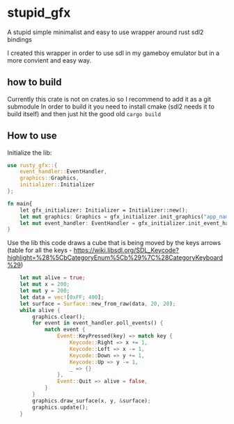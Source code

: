 # stupid_gfx
A stupid simple minimalist and easy to use wrapper around rust sdl2 bindings

I created this wrapper in order to use sdl in my gameboy emulator but in a more convient and easy way.

## how to build 

Currently this crate is not on crates.io so I recommend to add it as a git submodule
In order to build it you need to install cmake (sdl2 needs it to build itself) and then just hit the good old ```cargo build```

## How to use
Initialize the lib:
```rust
use rusty_gfx::{
    event_handler::EventHandler,
    graphics::Graphics,
    initializer::Initializer
};

fn main{
    let gfx_initializer: Initializer = Initializer::new();
    let mut graphics: Graphics = gfx_initializer.init_graphics("app_name", 800, 600);
    let mut event_handler: EventHandler = gfx_initializer.init_event_handler();
}
```

Use the lib 
this code draws a cube that is being moved by the keys arrows 
(table for all the keys - https://wiki.libsdl.org/SDL_Keycode?highlight=%28%5CbCategoryEnum%5Cb%29%7C%28CategoryKeyboard%29)

```rust
    let mut alive = true;
    let mut x = 200;
    let mut y = 200;
    let data = vec![0xFF; 400];
    let surface = Surface::new_from_raw(data, 20, 20);
    while alive {
        graphics.clear();
        for event in event_handler.poll_events() {
            match event {
                Event::KeyPressed(key) => match key {
                    Keycode::Right => x += 1,
                    Keycode::Left => x -= 1,
                    Keycode::Down => y += 1,
                    Keycode::Up => y -= 1,
                    _ => {}
                },  
                Event::Quit => alive = false,
            }
        }
        graphics.draw_surface(x, y, &surface);
        graphics.update();
    }
```
